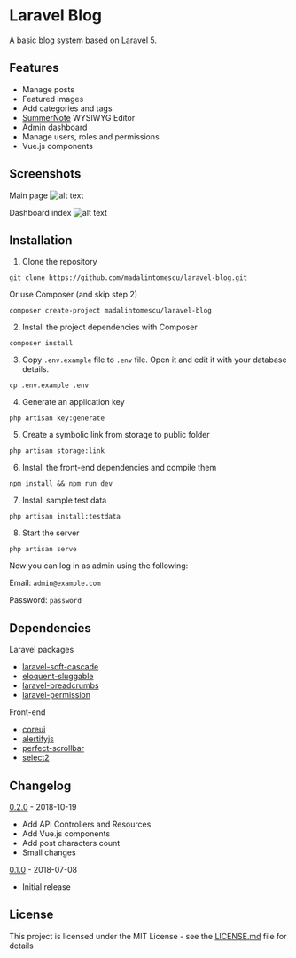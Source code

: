 # Laravel Blog

A basic blog system based on Laravel 5.

## Features
* Manage posts
* Featured images
* Add categories and tags
* [SummerNote](https://summernote.org/) WYSIWYG Editor
* Admin dashboard
* Manage users, roles and permissions
* Vue.js components

## Screenshots

Main page
![alt text](https://i.imgur.com/MuEz0qJ.png "Main page")

Dashboard index
![alt text](https://i.imgur.com/PvgMgjW.png "Dashboard index")

## Installation

1. Clone the repository
```
git clone https://github.com/madalintomescu/laravel-blog.git
```
Or use Composer (and skip step 2)
```
composer create-project madalintomescu/laravel-blog
```


2. Install the project dependencies with Composer
```
composer install
```

3. Copy `.env.example` file to `.env` file. Open it and edit it with your database details.
```
cp .env.example .env
```

4. Generate an application key
```
php artisan key:generate
```

5. Create a symbolic link from storage to public folder
```
php artisan storage:link
```

6. Install the front-end dependencies and compile them
```
npm install && npm run dev
```

7. Install sample test data
```
php artisan install:testdata
```

8. Start the server
```
php artisan serve
```

Now you can log in as admin using the following:

Email: `admin@example.com`

Password: `password`

## Dependencies

Laravel packages

* [laravel-soft-cascade](https://github.com/Askedio/laravel-soft-cascade)
* [eloquent-sluggable](https://github.com/cviebrock/eloquent-sluggable)
* [laravel-breadcrumbs](https://github.com/davejamesmiller/laravel-breadcrumbs)
* [laravel-permission](https://github.com/spatie/laravel-permission)

Front-end

* [coreui](https://github.com/coreui/coreui)
* [alertifyjs](https://github.com/MohammadYounes/AlertifyJS)
* [perfect-scrollbar](https://github.com/utatti/perfect-scrollbar)
* [select2](https://github.com/select2/select2)

## Changelog
[0.2.0](https://github.com/madalintomescu/laravel-blog/compare/v0.1...v0.2.0) - 2018-10-19
* Add API Controllers and Resources
* Add Vue.js components
* Add post characters count
* Small changes

[0.1.0](https://github.com/madalintomescu/laravel-blog/tree/v0.1) - 2018-07-08
* Initial release

## License

This project is licensed under the MIT License - see the [LICENSE.md](LICENSE.md) file for details
